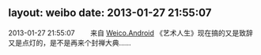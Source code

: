 layout: weibo
date: 2013-01-27 21:55:07
---
<meta name="referrer" content="no-referrer" />

2013-01-27 21:55:07  &nbsp;&nbsp;&nbsp;&nbsp;&nbsp;&nbsp; 来自 <a href="http://app.weibo.com/t/feed/l4RWD" rel="nofollow">Weico.Android</a>
《艺术人生》现在搞的又是致辞又是点灯的，是不是再来个封禅大典…… ​​​
